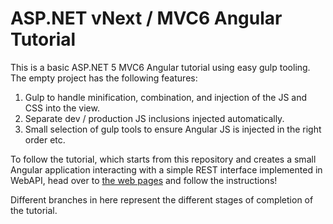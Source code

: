 # ASP.NET vNext / MVC6 Angular Tutorial
This is a basic ASP.NET 5 MVC6 Angular tutorial using easy gulp tooling. The empty project has the following features:

1. Gulp to handle minification, combination, and injection of the JS and CSS into the view.
2. Separate dev / production JS inclusions injected automatically.
3. Small selection of gulp tools to ensure Angular JS is injected in the right order etc.

To follow the tutorial, which starts from this repository and creates a small Angular application interacting with a simple REST interface implemented in WebAPI, head over to [the web pages](http://mrsheepuk.github.io/ASPNETMVC6AngularExample/) and follow the instructions!

Different branches in here represent the different stages of completion of the tutorial.
